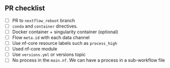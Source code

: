 <!--
# jguhlin/EDTA pull request

Many thanks for contributing to jguhlin/EDTA!

Please fill in the appropriate checklist below (delete whatever is not relevant).
These are the most common things requested on pull requests (PRs).

PRs should be made against the nextflow_reboot branch.
-->

## PR checklist

- [ ] PR to `nextflow_reboot` branch
- [ ] `conda` and `container` directives.
- [ ] Docker container + singularity container (optional)
- [ ] Flow `meta.id` with each data channel
- [ ] Use nf-core resource labels such as `process_high`
- [ ] Used nf-core module
- [ ] Use `versions.yml` or versions topic
- [ ] No process in the `main.nf`. We can have a process in a sub-workflow file

